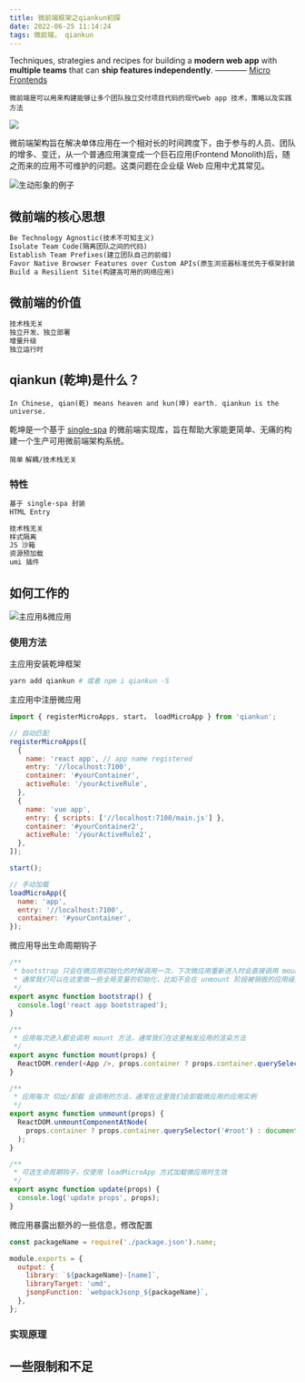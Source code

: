 ```yaml
---
title: 微前端框架之qiankun初探
date: 2022-06-25 11:14:24
tags: 微前端， qiankun
---
```


Techniques, strategies and recipes for building a <b>modern web app</b> with <b>multiple teams</b> that can <b>ship features independently</b>. ———— [Micro Frontends](https://micro-frontends.org/)

`微前端是可以用来构建能够让多个团队独立交付项目代码的现代web app 技术，策略以及实践方法`

![](/images/qiankun/verticals-headline.png)

微前端架构旨在解决单体应用在一个相对长的时间跨度下，由于参与的人员、团队的增多、变迁，从一个普通应用演变成一个巨石应用(Frontend Monolith)后，随之而来的应用不可维护的问题。这类问题在企业级 Web 应用中尤其常见。

![生动形象的例子](/images/qiankun/three-teams.png)

## 微前端的核心思想

```txt
Be Technology Agnostic(技术不可知主义)
Isolate Team Code(隔离团队之间的代码)
Establish Team Prefixes(建立团队自己的前缀)
Favor Native Browser Features over Custom APIs(原生浏览器标准优先于框架封装的API)
Build a Resilient Site(构建高可用的网络应用)
```

## 微前端的价值

```txt
技术栈无关
独立开发、独立部署
增量升级
独立运行时
```

## qiankun (乾坤)是什么？

`In Chinese, qian(乾) means heaven and kun(坤) earth. qiankun is the universe.`

乾坤是一个基于 [single-spa](https://github.com/single-spa/single-spa) 的微前端实现库，旨在帮助大家能更简单、无痛的构建一个生产可用微前端架构系统。

`简单`  `解耦/技术栈无关`

### 特性
```txt
基于 single-spa 封装
HTML Entry

技术栈无关
样式隔离
JS 沙箱
资源预加载
umi 插件
```


## 如何工作的

![主应用&微应用](/images/qiankun/master-slave.jpeg)

### 使用方法
主应用安装乾坤框架

```bash
yarn add qiankun # 或者 npm i qiankun -S
```

主应用中注册微应用

```javascript
import { registerMicroApps, start， loadMicroApp } from 'qiankun';

// 自动匹配
registerMicroApps([
  {
    name: 'react app', // app name registered
    entry: '//localhost:7100',
    container: '#yourContainer',
    activeRule: '/yourActiveRule',
  },
  {
    name: 'vue app',
    entry: { scripts: ['//localhost:7100/main.js'] },
    container: '#yourContainer2',
    activeRule: '/yourActiveRule2',
  },
]);

start();

// 手动加载
loadMicroApp({
  name: 'app',
  entry: '//localhost:7100',
  container: '#yourContainer',
});
```

微应用导出生命周期钩子

```javascript
/**
 * bootstrap 只会在微应用初始化的时候调用一次，下次微应用重新进入时会直接调用 mount 钩子，不会再重复触发 bootstrap。
 * 通常我们可以在这里做一些全局变量的初始化，比如不会在 unmount 阶段被销毁的应用级别的缓存等。
 */
export async function bootstrap() {
  console.log('react app bootstraped');
}

/**
 * 应用每次进入都会调用 mount 方法，通常我们在这里触发应用的渲染方法
 */
export async function mount(props) {
  ReactDOM.render(<App />, props.container ? props.container.querySelector('#root') : document.getElementById('root'));
}

/**
 * 应用每次 切出/卸载 会调用的方法，通常在这里我们会卸载微应用的应用实例
 */
export async function unmount(props) {
  ReactDOM.unmountComponentAtNode(
    props.container ? props.container.querySelector('#root') : document.getElementById('root'),
  );
}

/**
 * 可选生命周期钩子，仅使用 loadMicroApp 方式加载微应用时生效
 */
export async function update(props) {
  console.log('update props', props);
}
```
微应用暴露出额外的一些信息，修改配置

```javascript
const packageName = require('./package.json').name;

module.exports = {
  output: {
    library: `${packageName}-[name]`,
    libraryTarget: 'umd',
    jsonpFunction: `webpackJsonp_${packageName}`,
  },
};
```

### 实现原理


## 一些限制和不足